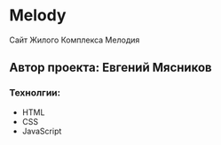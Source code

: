 # Melody
Cайт Жилого Комплекса Мелодия
## Автор проекта: Евгений Мясников
### Технолгии:
- HTML
- CSS
- JavaScript
